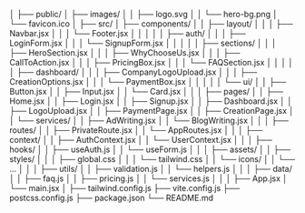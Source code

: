 │
├── public/
│   ├── images/
│   │   ├── logo.svg
│   │   └── hero-bg.png
│   └── favicon.ico
│
├── src/
│   ├── components/
│   │   ├── layout/
│   │   │   ├── Navbar.jsx
│   │   │   └── Footer.jsx
│   │   │
│   │   ├── auth/
│   │   │   ├── LoginForm.jsx
│   │   │   └── SignupForm.jsx
│   │   │
│   │   ├── sections/
│   │   │   ├── HeroSection.jsx
│   │   │   ├── WhyChooseUs.jsx
│   │   │   ├── CallToAction.jsx
│   │   │   ├── PricingBox.jsx
│   │   │   └── FAQSection.jsx
│   │   │
│   │   ├── dashboard/
│   │   │   ├── CompanyLogoUpload.jsx
│   │   │   ├── CreationOptions.jsx
│   │   │   └── PaymentBox.jsx
│   │   │
│   │   └── ui/
│   │       ├── Button.jsx
│   │       ├── Input.jsx
│   │       └── Card.jsx
│   │
│   ├── pages/
│   │   ├── Home.jsx
│   │   ├── Login.jsx
│   │   ├── Signup.jsx
│   │   ├── Dashboard.jsx
│   │   ├── LogoUpload.jsx
│   │   ├── PaymentPage.jsx
│   │   ├── CreationPage.jsx
│   │   └── services/
│   │       ├── AdWriting.jsx
│   │       └── BlogWriting.jsx
│   │
│   ├── routes/
│   │   ├── PrivateRoute.jsx
│   │   └── AppRoutes.jsx
│   │
│   ├── context/
│   │   ├── AuthContext.jsx
│   │   └── UserContext.jsx
│   │
│   ├── hooks/
│   │   ├── useAuth.js
│   │   └── useForm.js
│   │
│   ├── assets/
│   │   ├── styles/
│   │   │   ├── global.css
│   │   │   └── tailwind.css
│   │   └── icons/
│   │       └── ...
│   │
│   ├── utils/
│   │   ├── validation.js
│   │   └── helpers.js
│   │
│   ├── data/
│   │   ├── faq.js
│   │   ├── pricing.js
│   │   └── services.js
│   │
│   ├── App.jsx
│   └── main.jsx
│
├── tailwind.config.js
├── vite.config.js
├── postcss.config.js
├── package.json
└── README.md

